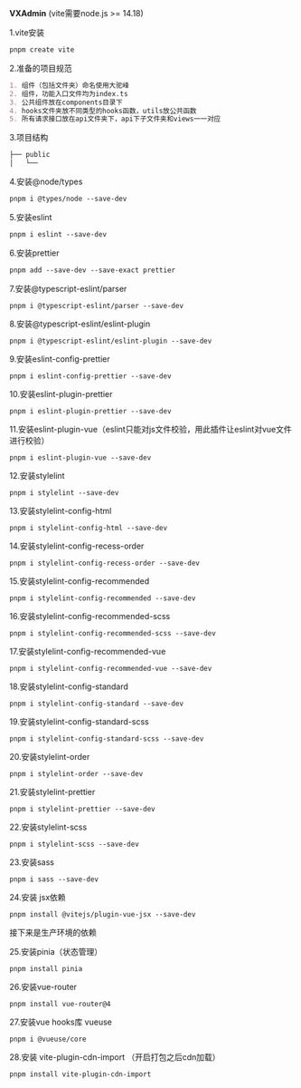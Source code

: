 **VXAdmin** (vite需要node.js >= 14.18)

1.vite安装

```markdown
pnpm create vite
```

2.准备的项目规范

```markdown
1. 组件（包括文件夹）命名使用大驼峰
2. 组件，功能入口文件均为index.ts
3. 公共组件放在components目录下
4. hooks文件夹放不同类型的hooks函数，utils放公共函数
5. 所有请求接口放在api文件夹下，api下子文件夹和views一一对应
```

3.项目结构

```markdown
├── public
│   └──
```

4.安装@node/types

```markdown
pnpm i @types/node --save-dev
```

5.安装eslint

```markdown
pnpm i eslint --save-dev
```

6.安装prettier

```markdown
pnpm add --save-dev --save-exact prettier
```

7.安装@typescript-eslint/parser

```mark
pnpm i @typescript-eslint/parser --save-dev
```

8.安装@typescript-eslint/eslint-plugin

```mark
pnpm i @typescript-eslint/eslint-plugin --save-dev
```

9.安装eslint-config-prettier

```mark
pnpm i eslint-config-prettier --save-dev
```

10.安装eslint-plugin-prettier

```mark
pnpm i eslint-plugin-prettier --save-dev
```

11.安装eslint-plugin-vue（eslint只能对js文件校验，用此插件让eslint对vue文件进行校验）

```mark
pnpm i eslint-plugin-vue --save-dev
```

12.安装stylelint

```mark
pnpm i stylelint --save-dev
```

13.安装stylelint-config-html

```mark
pnpm i stylelint-config-html --save-dev
```

14.安装stylelint-config-recess-order

```mark
pnpm i stylelint-config-recess-order --save-dev
```

15.安装stylelint-config-recommended

```mark
pnpm i stylelint-config-recommended --save-dev
```

16.安装stylelint-config-recommended-scss

```mark
pnpm i stylelint-config-recommended-scss --save-dev
```

17.安装stylelint-config-recommended-vue

```mark
pnpm i stylelint-config-recommended-vue --save-dev
```

18.安装stylelint-config-standard

```mark
pnpm i stylelint-config-standard --save-dev
```

19.安装stylelint-config-standard-scss

```mark
pnpm i stylelint-config-standard-scss --save-dev
```

20.安装stylelint-order

```mark
pnpm i stylelint-order --save-dev
```

21.安装stylelint-prettier

```mark
pnpm i stylelint-prettier --save-dev
```

22.安装stylelint-scss

```mark
pnpm i stylelint-scss --save-dev
```

23.安装sass

```mark
pnpm i sass --save-dev
```

24.安装 jsx依赖

```mark
pnpm install @vitejs/plugin-vue-jsx --save-dev
```

接下来是生产环境的依赖

25.安装pinia（状态管理）

```mark
pnpm install pinia
```

26.安装vue-router

```mark
pnpm install vue-router@4
```

27.安装vue hooks库 vueuse

```mark
pnpm i @vueuse/core
```

28.安装 vite-plugin-cdn-import （开启打包之后cdn加载）

```mark
pnpm install vite-plugin-cdn-import
```

